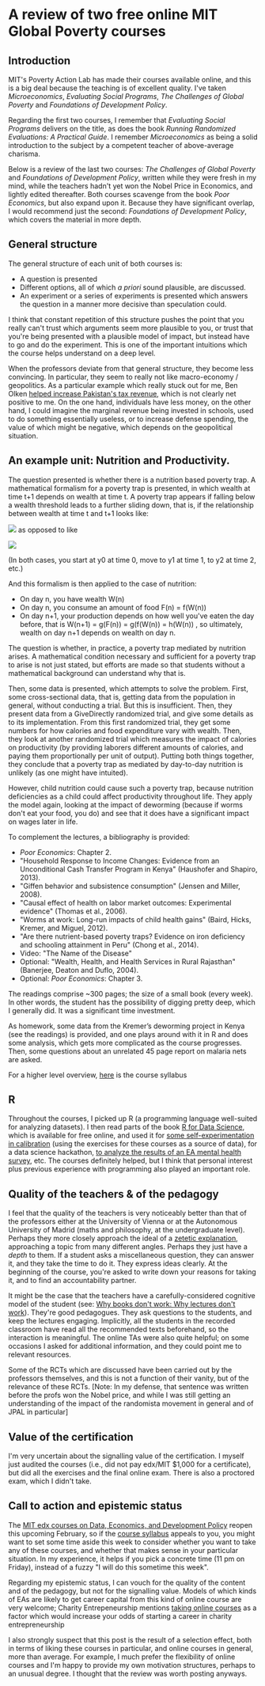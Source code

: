 A review of two free online MIT Global Poverty courses
==============

## Introduction

MIT's Poverty Action Lab has made their courses available online, and this is a big deal because the teaching is of excellent quality. I've taken _Microeconomics_, _Evaluating Social Programs_, _The Challenges of Global Poverty_ and _Foundations of Development Policy_.

Regarding the first two courses, I remember that _Evaluating Social Programs_ delivers on the title, as does the book _Running Randomized Evaluations: A Practical Guide_. I remember _Microeconomics_ as being a solid introduction to the subject by a competent teacher of above-average charisma.

Below is a review of the last two courses: _The Challenges of Global Poverty_ and _Foundations of Development Policy_, written while they were fresh in my mind, while the teachers hadn't yet won the Nobel Price in Economics, and lightly edited thereafter. Both courses scavenge from the book _Poor Economics_, but also expand upon it. Because they have significant overlap, I would recommend just the second: _Foundations of Development Policy_, which covers the material in more depth.

## General structure

The general structure of each unit of both courses is:

*   A question is presented
*   Different options, all of which _a priori_ sound plausible, are discussed.
*   An experiment or a series of experiments is presented which answers the question in a manner more decisive than speculation could.

I think that constant repetition of this structure pushes the point that you really can't trust which arguments seem more plausible to you, or trust that you're being presented with a plausible model of impact, but instead have to go and do the experiment. This is one of the important intuitions which the course helps understand on a deep level.

When the professors deviate from that general structure, they become less convincing. In particular, they seem to really not like macro-economy / geopolitics. As a particular example which really stuck out for me, Ben Olken [helped increase Pakistan's tax revenue](https://www.povertyactionlab.org/evaluation/incentivizing-property-tax-inspectors-through-performance-based-postings-pakistan), which is not clearly net positive to me. On the one hand, individuals have less money, on the other hand, I could imagine the marginal revenue being invested in schools, used to do something essentially useless, or to increase defense spending, the value of which might be negative, which depends on the geopolitical situation.

## An example unit: Nutrition and Productivity.

The question presented is whether there is a nutrition based poverty trap. A mathematical formalism for a poverty trap is presented, in which wealth at time t+1 depends on wealth at time t. A poverty trap appears if falling below a wealth threshold leads to a further sliding down, that is, if the relationship between wealth at time t and t+1 looks like:

![](.images/be7f99df5b8aa33ef7aadd37a7560aa24505e5d9.png) as opposed to like

![](.images/8b0e4c8fbb9b0400998fbbc58158fa7c79aaeebb.png)

(In both cases, you start at y0 at time 0, move to y1 at time 1, to y2 at time 2, etc.)

And this formalism is then applied to the case of nutrition:

*   On day n, you have wealth W(n)
*   On day n, you consume an amount of food F(n) = f(W(n))
*   On day n+1, your production depends on how well you've eaten the day before, that is W(n+1) = g(F(n)) = g(f(W(n)) = h(W(n)) , so ultimately, wealth on day n+1 depends on wealth on day n.

The question is whether, in practice, a poverty trap mediated by nutrition arises. A mathematical condition necessary and sufficient for a poverty trap to arise is not just stated, but efforts are made so that students without a mathematical background can understand why that is.

Then, some data is presented, which attempts to solve the problem. First, some cross-sectional data, that is, getting data from the population in general, without conducting a trial. But this is insufficient. Then, they present data from a GiveDirectly randomized trial, and give some details as to its implementation. From this first randomized trial, they get some numbers for how calories and food expenditure vary with wealth. Then, they look at another randomized trial which measures the impact of calories on productivity (by providing laborers different amounts of calories, and paying them proportionally per unit of output). Putting both things together, they conclude that a poverty trap as mediated by day-to-day nutrition is unlikely (as one might have intuited).

However, child nutrition could cause such a poverty trap, because nutrition deficiencies as a child could affect productivity throughout life. They apply the model again, looking at the impact of deworming (because if worms don't eat your food, you do) and see that it does have a significant impact on wages later in life.

To complement the lectures, a bibliography is provided:

*   _Poor Economics_: Chapter 2.
*   "Household Response to Income Changes: Evidence from an Unconditional Cash Transfer Program in Kenya" (Haushofer and Shapiro, 2013).
*   "Giffen behavior and subsistence consumption" (Jensen and Miller, 2008).
*   "Causal effect of health on labor market outcomes: Experimental evidence" (Thomas et al., 2006).
*   "Worms at work: Long-run impacts of child health gains" (Baird, Hicks, Kremer, and Miguel, 2012).
*   "Are there nutrient-based poverty traps? Evidence on iron deficiency and schooling attainment in Peru" (Chong et al., 2014).
*   Video: "The Name of the Disease"
*   Optional: "Wealth, Health, and Health Services in Rural Rajasthan" (Banerjee, Deaton and Duflo, 2004).
*   Optional: _Poor Economics_: Chapter 3.

The readings comprise ~300 pages; the size of a small book (every week). In other words, the student has the possibility of digging pretty deep, which I generally did. It was a significant time investment.

As homework, some data from the Kremer’s deworming project in Kenya (see the readings) is provided, and one plays around with it in R and does some analysis, which gets more complicated as the course progresses. Then, some questions about an unrelated 45 page report on malaria nets are asked.

For a higher level overview, [here](https://nunosempere.github.io/ea/14.740x_Syllabus.pdf) is the course syllabus

## R

Throughout the courses, I picked up R (a programming language well-suited for analyzing datasets). I then read parts of the book [R for Data Science](https://r4ds.had.co.nz/), which is available for free online, and used it for [some self-experimentation in calibration](https://nunosempere.github.io/rat/Self-experimentation-calibration.html) (using the exercises for these courses as a source of data), for a data science hackathon, [to analyze the results of an EA mental health survey](https://nunosempere.github.io/rat/eamentalhealth/analysis/writeup), etc. The courses definitely helped, but I think that personal interest plus previous experience with programming also played an important role.

## Quality of the teachers & of the pedagogy

I feel that the quality of the teachers is very noticeably better than that of the professors either at the University of Vienna or at the Autonomous University of Madrid (maths and philosophy, at the undergraduate level). Perhaps they more closely approach the ideal of a [zetetic explanation](https://www.lesswrong.com/posts/i2Dnu9n7T3ZCcQPxm/zetetic-explanation), approaching a topic from many different angles. Perhaps they just have a _depth_ to them. If a student asks a miscellaneous question, they can answer it, and they take the time to do it. They express ideas clearly. At the beginning of the course, you're asked to write down your reasons for taking it, and to find an accountability partner.

It might be the case that the teachers have a carefully-considered cognitive model of the student (see: [Why books don't work: Why lectures don't work](https://andymatuschak.org/books/)). They're good pedagogues. They ask questions to the students, and keep the lectures engaging. Implicitly, all the students in the recorded classroom have read all the recommended texts beforehand, so the interaction is meaningful. The online TAs were also quite helpful; on some occasions I asked for additional information, and they could point me to relevant resources.

Some of the RCTs which are discussed have been carried out by the professors themselves, and this is not a function of their vanity, but of the relevance of these RCTs. \[Note: In my defense, that sentence was written before the profs won the Nobel price, and while I was still getting an understanding of the impact of the randomista movement in general and of JPAL in particular\]

## Value of the certification

I'm very uncertain about the signalling value of the certification. I myself just audited the courses (i.e., did not pay edx/MIT $1,000 for a certificate), but did all the exercises and the final online exam. There is also a proctored exam, which I didn't take.

## Call to action and epistemic status

The [MIT edx courses on Data, Economics, and Development Policy](https://micromasters.mit.edu/dedp/) reopen this upcoming February, so if the [course syllabus](https://nunosempere.github.io/ea/14.740x_Syllabus.pdf) appeals to you, you might want to set some time aside this week to consider whether you want to take any of these courses, and whether that makes sense in your particular situation. In my experience, it helps if you pick a concrete time (11 pm on Friday), instead of a fuzzy "I will do this sometime this week".

Regarding my epistemic status, I can vouch for the quality of the content and of the pedagogy, but not for the signalling value. Models of which kinds of EAs are likely to get career capital from this kind of online course are very welcome; Charity Entrepeneurship mentions [taking online courses](https://forum.effectivealtruism.org/posts/QxCpXjGmHbpX45nxo/how-to-increase-your-odds-of-starting-a-career-in-charity#Possible_actions) as a factor which would increase your odds of starting a career in charity entrepreneurship

I also strongly suspect that this post is the result of a selection effect, both in terms of liking these courses in particular, and online courses in general, more than average. For example, I much prefer the flexibility of online courses and I'm happy to provide my own motivation structures, perhaps to an unusual degree. I thought that the review was worth posting anyways.
